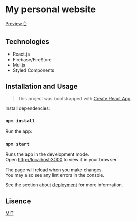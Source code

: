 # My personal website

[Preview 👆](https://samet.page)

## Technologies

- React.js
- Firebase/FireStore
- Mui.js
- Styled Components

## Installation and Usage

> This project was bootstrapped with [Create React App](https://github.com/facebook/create-react-app).

Install dependencies:
### `npm install`

Run the app:
### `npm start`

Runs the app in the development mode.\
Open [http://localhost:3000](http://localhost:3000) to view it in your browser.

The page will reload when you make changes.\
You may also see any lint errors in the console.

See the section about [deployment](https://facebook.github.io/create-react-app/docs/deployment) for more information.


## Lisence

[MIT](https://choosealicense.com/licenses/mit/)
